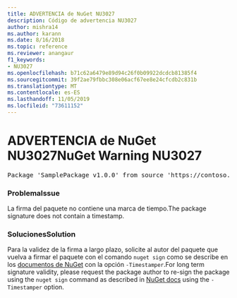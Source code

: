 ```yaml
---
title: ADVERTENCIA de NuGet NU3027
description: Código de advertencia NU3027
author: mishra14
ms.author: karann
ms.date: 8/16/2018
ms.topic: reference
ms.reviewer: anangaur
f1_keywords:
- NU3027
ms.openlocfilehash: b71c62a6479e89d94c26f0b09922dcdcb81385f4
ms.sourcegitcommit: 39f2ae79fbbc308e06acf67ee8e24cfcdb2c831b
ms.translationtype: MT
ms.contentlocale: es-ES
ms.lasthandoff: 11/05/2019
ms.locfileid: "73611152"
---
```

# <a name="nuget-warning-nu3027"></a><span data-ttu-id="fd0ac-103">ADVERTENCIA de NuGet NU3027</span><span class="sxs-lookup"><span data-stu-id="fd0ac-103">NuGet Warning NU3027</span></span>

<pre>Package 'SamplePackage v1.0.0' from source 'https://contoso.com/index.json': The signature should be timestamped to enable long-term signature validity after the certificate has expired.</pre>

### <a name="issue"></a><span data-ttu-id="fd0ac-104">Problema</span><span class="sxs-lookup"><span data-stu-id="fd0ac-104">Issue</span></span>

<span data-ttu-id="fd0ac-105">La firma del paquete no contiene una marca de tiempo.</span><span class="sxs-lookup"><span data-stu-id="fd0ac-105">The package signature does not contain a timestamp.</span></span>


### <a name="solution"></a><span data-ttu-id="fd0ac-106">Soluciones</span><span class="sxs-lookup"><span data-stu-id="fd0ac-106">Solution</span></span>

<span data-ttu-id="fd0ac-107">Para la validez de la firma a largo plazo, solicite al autor del paquete que vuelva a firmar el paquete con el comando `nuget sign` como se describe en los [documentos de NuGet](https://docs.microsoft.com/nuget/create-packages/sign-a-package) con la opción `-Timestamper`.</span><span class="sxs-lookup"><span data-stu-id="fd0ac-107">For long term signature validity, please request the package author to re-sign the package using the `nuget sign` command as described in [NuGet docs](https://docs.microsoft.com/nuget/create-packages/sign-a-package) using the `-Timestamper` option.</span></span>


